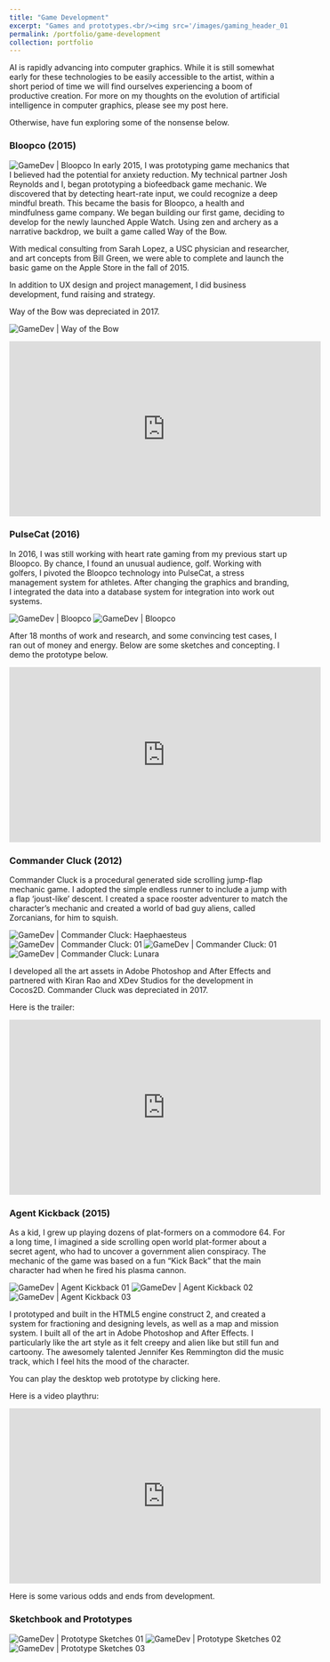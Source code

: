 ```yaml
---
title: "Game Development"
excerpt: "Games and prototypes.<br/><img src='/images/gaming_header_01.png'>"
permalink: /portfolio/game-development
collection: portfolio
---
```


AI is rapidly advancing into computer graphics. While it is still somewhat early for these technologies to be easily accessible to the artist, within a short period of time we will find ourselves experiencing a boom of productive creation. For more on my thoughts on the evolution of artificial intelligence in computer graphics, please see my post here.

Otherwise, have fun exploring some of the nonsense below.  


### Bloopco (2015)

![GameDev | Bloopco](..\images\gamedev\blooco.png)
In early 2015, I was prototyping game mechanics that I believed had the potential for anxiety reduction. My technical partner Josh Reynolds and I, began prototyping a biofeedback game mechanic. We discovered that by detecting heart-rate input, we could recognize a deep mindful breath. This became the basis for Bloopco, a health and mindfulness game company. We began building our first game, deciding to develop for the newly launched Apple Watch. Using zen and archery as a narrative backdrop, we built a game called Way of the Bow.

With medical consulting from Sarah Lopez, a USC physician and researcher, and art concepts from Bill Green, we were able to complete and launch the basic game on the Apple Store in the fall of 2015.

In addition to UX design and project management, I did business development, fund raising and strategy.

Way of the Bow was depreciated in 2017.
<br>

![GameDev | Way of the Bow](..\images\gamedev\waybow.png)

<iframe width="560" height="315" src="https://www.youtube.com/embed/bGUDj-gJw5Y" title="YouTube video player" frameborder="0" allow="accelerometer; autoplay; clipboard-write; encrypted-media; gyroscope; picture-in-picture" allowfullscreen></iframe>

### PulseCat (2016)

In 2016, I was still working with heart rate gaming from my previous start up Bloopco. By chance, I found an unusual audience, golf. Working with golfers, I pivoted the Bloopco technology into PulseCat, a stress management system for athletes. After changing the graphics and branding, I integrated the data into a database system for integration into work out systems.

![GameDev | Bloopco](..\images\gamedev\blooco_concept_01.png)
![GameDev | Bloopco](..\images\gamedev\blooco_concept_03-1.png)

After 18 months of work and research, and some convincing test cases, I ran out of money and energy. Below are some sketches and concepting. I demo the prototype below.

<iframe width="560" height="315" src="https://www.youtube.com/embed/9O2m3T3FzpQ" title="YouTube video player" frameborder="0" allow="accelerometer; autoplay; clipboard-write; encrypted-media; gyroscope; picture-in-picture" allowfullscreen></iframe>

### Commander Cluck (2012)

Commander Cluck is a procedural generated side scrolling jump-flap mechanic game. I adopted the simple endless runner to include a jump with a flap ‘joust-like’ descent. I created a space rooster adventurer to match the character’s mechanic and created a world of bad guy aliens, called Zorcanians, for him to squish.

![GameDev | Commander Cluck: Haephaesteus](..\images\gamedev\cluck_haephaesteus.png)
![GameDev | Commander Cluck: 01](images\gamedev\CommanderCluck1.png)
![GameDev | Commander Cluck: 01](images\gamedev\cluck02.png)
![GameDev | Commander Cluck: Lunara](images\gamedev\lunara.png)

I developed all the art assets in Adobe Photoshop and After Effects and partnered with Kiran Rao and XDev Studios for the development in Cocos2D. Commander Cluck was depreciated in 2017.

Here is the trailer:

<iframe width="560" height="315" src="https://www.youtube.com/embed/Dgh5BOQc080" title="YouTube video player" frameborder="0" allow="accelerometer; autoplay; clipboard-write; encrypted-media; gyroscope; picture-in-picture" allowfullscreen></iframe>


### Agent Kickback (2015)

As a kid, I grew up playing dozens of plat-formers on a commodore 64. For a long time, I imagined a side scrolling open world plat-former about a secret agent, who had to uncover a government alien conspiracy. The mechanic of the game was based on a fun “Kick Back” that the main character had when he fired his plasma cannon.

![GameDev | Agent Kickback 01](images\one.jpg)
![GameDev | Agent Kickback 02](images\one.jpg)
![GameDev | Agent Kickback 03](images\one.jpg)

I prototyped and built in the HTML5 engine construct 2, and created a system for fractioning and designing levels, as well as a map and mission system. I built all of the art in Adobe Photoshop and After Effects. I particularly like the art style as it felt creepy and alien like but still fun and cartoony. The awesomely talented Jennifer Kes Remmington did the music track, which I feel hits the mood of the character.

You can play the desktop web prototype by clicking here.

Here is a video playthru:

<iframe width="560" height="315" src="https://www.youtube.com/embed/A_HFR5cmXPU" title="YouTube video player" frameborder="0" allow="accelerometer; autoplay; clipboard-write; encrypted-media; gyroscope; picture-in-picture" allowfullscreen></iframe>

Here is some various odds and ends from development.

### Sketchbook and Prototypes
![GameDev | Prototype Sketches 01](images\one.jpg)
![GameDev | Prototype Sketches 02](images\one.jpg)
![GameDev | Prototype Sketches 03](images\one.jpg)
